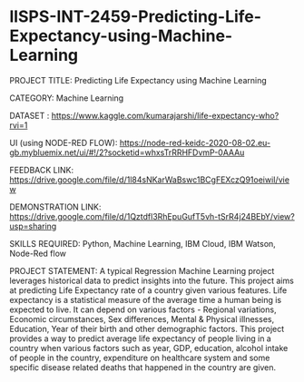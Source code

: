 # llSPS-INT-2459-Predicting-Life-Expectancy-using-Machine-Learning

PROJECT TITLE: 
Predicting Life Expectancy using Machine Learning

CATEGORY:
Machine Learning

DATASET : 
https://www.kaggle.com/kumarajarshi/life-expectancy-who?rvi=1

UI (using NODE-RED FLOW):
https://node-red-keidc-2020-08-02.eu-gb.mybluemix.net/ui/#!/2?socketid=whxsTrRRHFDvmP-0AAAu

FEEDBACK LINK:
https://drive.google.com/file/d/1l84sNKarWaBswc1BCgFEXczQ91oeiwiI/view

DEMONSTRATION LINK:
https://drive.google.com/file/d/1Qztdfl3RhEpuGufT5vh-tSrR4j24BEbY/view?usp=sharing

SKILLS REQUIRED:
Python, Machine Learning, IBM Cloud, IBM Watson, Node-Red flow

PROJECT STATEMENT:
A typical Regression Machine Learning project leverages historical data to predict insights into the future. This project aims at predicting Life Expectancy rate of a country given various features. Life expectancy is a statistical measure of the average time a human being is expected to live. It can depend on various factors - Regional variations, Economic circumstances, Sex differences, Mental & Physical illnesses, Education, Year of their birth and other demographic factors. This project provides a way to predict average life expectancy of people living in a country when various factors such as year, GDP, education, alcohol intake of people in the country, expenditure on healthcare system and some specific disease related deaths that happened in the country are given.


